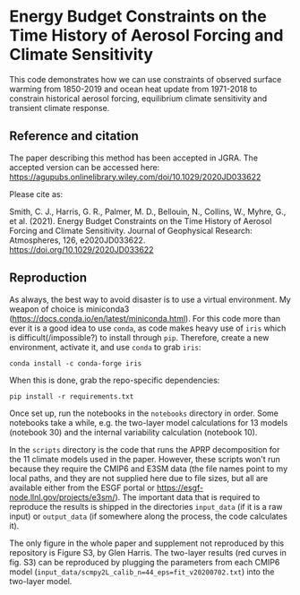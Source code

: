 # Energy Budget Constraints on the Time History of Aerosol Forcing and Climate Sensitivity
This code demonstrates how we can use constraints of observed surface warming from 1850-2019 and ocean heat update from 1971-2018 to constrain historical aerosol forcing, equilibrium climate sensitivity and transient climate response.

## Reference and citation
The paper describing this method has been accepted in JGRA. The accepted version can be accessed here: https://agupubs.onlinelibrary.wiley.com/doi/10.1029/2020JD033622

Please cite as:

Smith, C. J., Harris, G. R., Palmer, M. D., Bellouin, N., Collins, W., Myhre, G., et al. (2021). Energy Budget Constraints on the Time History of Aerosol Forcing and Climate Sensitivity. Journal of Geophysical Research: Atmospheres, 126, e2020JD033622. https://doi.org/10.1029/2020JD033622

## Reproduction
As always, the best way to avoid disaster is to use a virtual environment. My weapon of choice is miniconda3 (https://docs.conda.io/en/latest/miniconda.html). For this code more than ever it is a good idea to use `conda`, as code makes heavy use of `iris` which is difficult(/impossible?) to install through `pip`. Therefore, create a new environment, activate it, and use `conda` to grab `iris`:

    conda install -c conda-forge iris

When this is done, grab the repo-specific dependencies:

    pip install -r requirements.txt

Once set up, run the notebooks in the `notebooks` directory in order. Some notebooks take a while, e.g. the two-layer model calculations for 13 models (notebook 30) and the internal variability calculation (notebook 10).

In the `scripts` directory is the code that runs the APRP decomposition for the 11 climate models used in the paper. However, these scripts won't run because they require the CMIP6 and E3SM data (the file names point to my local paths, and they are not supplied here due to file sizes, but all are available either from the ESGF portal or https://esgf-node.llnl.gov/projects/e3sm/). The important data that is required to reproduce the results is shipped in the directories `input_data` (if it is a raw input) or `output_data` (if somewhere along the process, the code calculates it).

The only figure in the whole paper and supplement not reproduced by this repository is Figure S3, by Glen Harris. The two-layer results (red curves in fig. S3) can be reproduced by plugging the parameters from each CMIP6 model (`input_data/scmpy2L_calib_n=44_eps=fit_v20200702.txt`) into the two-layer model.
